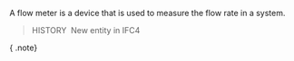 ﻿A flow meter is a device that is used to measure the flow rate in a system.

> HISTORY&nbsp; New entity in IFC4

{ .note}
>
